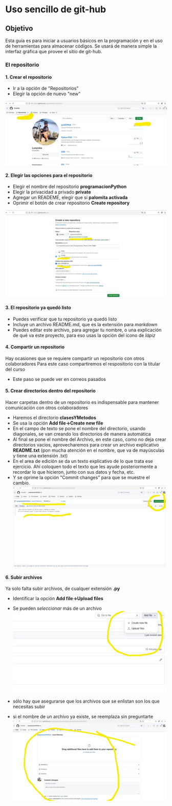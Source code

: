 # Uso sencillo de git-hub 

## Objetivo 
Esta guía es para iniciar a usuarios básicos en la programación y en el uso de herramientas para almacenar códigos.
Se usará de manera simple la interfaz gráfica que provee el sitio de git-hub.

### El repositorio

#### 1. Crear el repositorio
- Ir a la opción de "Repositorios"
- Elegir la opción de nuevo "new"

![](creandoRepositorio.jpeg) 

#### 2. Elegir las opciones para el repositorio
- Elegir el nombre del repositorio **programacionPython**
- Elegir la privacidad a privado **private**
- Agregar un READEME, elegir que si **palomita activada**
- Oprimir el botón de crear repositorio **Create repository**

![](opcionesRepositorio.jpeg)

#### 3. El repositorio ya quedó listo
- Puedes verificar que tu repositorio ya quedó listo
- Incluye un archivo README.md, que es la extensión para *markdown*
- Puedes editar este archivo, para agregar tu nombre, o una explicación de qué va este proyecto, para eso usas la opción del ícono de *lápiz*

#### 4. Compartir un repositorio
Hay ocasiones que se requiere compartir un repositorio con otros colaboradores
Para este caso compartiremos el respositorio con la titular del curso
- Este paso se puede ver en correos pasados

#### 5. Crear directorios dentro del repositorio
Hacer carpetas dentro de un repositorio es indispensable para mantener comunicación con otros colaboradores
- Haremos el directorio **clasesYMetodos**
- Se usa la opción **Add file->Create new file**
- En el campo de texto se pone el nombre del directorio, usando diagonales, se van creando los directorios de manera automática
- Al final se pone el nombre del Archivo, en este caso, como no deja crear directorios vacios, aprovecharemos para crear un archivo explicativo **README.txt** (pon mucha atención en el nombre, que va de mayúsculas y tiene una extensión .txt)
- En el area de edición se da un texto explicativo de lo que trata ese ejercicio. Ahí coloquen todo el texto que les ayude posteriormente a recordar lo que hicieron, junto con sus datos y fecha, etc.
- Y se oprime la opción "Commit changes" para que se muestre el cambio.
![](directoriosRepositorio.jpeg)

#### 6. Subir archivos
Ya solo falta subir archivos, de cualquer extensión **.py**
- Identificar la opción **Add file->Upload files**
- Se pueden *seleccionar* más de un archivo
![](archivosRepositorio.jpeg)

- sólo hay que asegurarse que los archivos que se enlistan son los que necesitas subir
- si el nombre de un archivo ya existe, se reemplaza sin preguntarte
![](seleccionadosRepositorio.jpeg)
  
